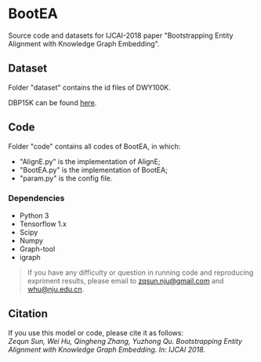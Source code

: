 # BootEA
Source code and datasets for IJCAI-2018 paper "Bootstrapping Entity Alignment with Knowledge Graph Embedding".

## Dataset
Folder "dataset" contains the id files of DWY100K.

DBP15K can be found [here](https://github.com/nju-websoft/JAPE).

## Code
Folder "code" contains all codes of BootEA, in which:
* "AlignE.py" is the implementation of AlignE;
* "BootEA.py" is the implementation of BootEA;
* "param.py" is the config file.

### Dependencies
* Python 3
* Tensorflow 1.x 
* Scipy
* Numpy
* Graph-tool
* igraph


> If you have any difficulty or question in running code and reproducing expriment results, please email to zqsun.nju@gmail.com and whu@nju.edu.cn.

## Citation
If you use this model or code, please cite it as follows:      
_Zequn Sun, Wei Hu, Qingheng Zhang, Yuzhong Qu. Bootstrapping Entity Alignment with Knowledge Graph Embedding. In: IJCAI 2018._



